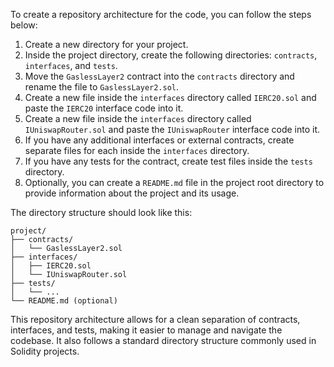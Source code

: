 To create a repository architecture for the code, you can follow the steps below:

1. Create a new directory for your project.
2. Inside the project directory, create the following directories: `contracts`, `interfaces`, and `tests`.
3. Move the `GaslessLayer2` contract into the `contracts` directory and rename the file to `GaslessLayer2.sol`.
4. Create a new file inside the `interfaces` directory called `IERC20.sol` and paste the `IERC20` interface code into it.
5. Create a new file inside the `interfaces` directory called `IUniswapRouter.sol` and paste the `IUniswapRouter` interface code into it.
6. If you have any additional interfaces or external contracts, create separate files for each inside the `interfaces` directory.
7. If you have any tests for the contract, create test files inside the `tests` directory.
8. Optionally, you can create a `README.md` file in the project root directory to provide information about the project and its usage.

The directory structure should look like this:

```
project/
├── contracts/
│   └── GaslessLayer2.sol
├── interfaces/
│   ├── IERC20.sol
│   └── IUniswapRouter.sol
├── tests/
│   └── ...
└── README.md (optional)
```

This repository architecture allows for a clean separation of contracts, interfaces, and tests, making it easier to manage and navigate the codebase. It also follows a standard directory structure commonly used in Solidity projects.
